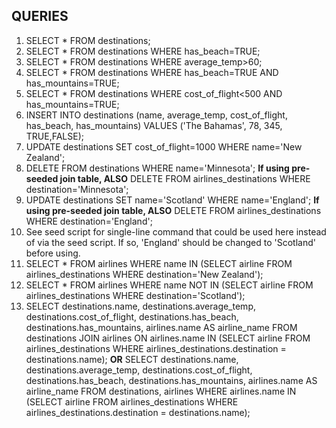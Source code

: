 

## QUERIES

1. SELECT * FROM destinations;
2. SELECT * FROM destinations WHERE has_beach=TRUE;
3. SELECT * FROM destinations WHERE average_temp>60;
4. SELECT * FROM destinations WHERE has_beach=TRUE AND has_mountains=TRUE;
5. SELECT * FROM destinations WHERE cost_of_flight<500 AND has_mountains=TRUE;
6. INSERT INTO destinations (name, average_temp, cost_of_flight,  has_beach, has_mountains) VALUES ('The Bahamas', 78, 345, TRUE,FALSE);
7. UPDATE destinations SET cost_of_flight=1000 WHERE name='New Zealand';
8. DELETE FROM destinations WHERE name='Minnesota';
**If using pre-seeded join table, ALSO** DELETE FROM airlines_destinations WHERE destination='Minnesota';
9. UPDATE destinations SET name='Scotland' WHERE name='England';
**If using pre-seeded join table, ALSO** DELETE FROM airlines_destinations WHERE destination='England';
10. See seed script for single-line command that could be used here instead of via the seed script.  If so, 'England' should be changed to 'Scotland' before using.
11. SELECT * FROM airlines WHERE name IN (SELECT airline FROM airlines_destinations WHERE destination='New Zealand');
12. SELECT * FROM airlines WHERE name NOT IN (SELECT airline FROM airlines_destinations WHERE destination='Scotland');
13. SELECT destinations.name, destinations.average_temp, destinations.cost_of_flight, destinations.has_beach, destinations.has_mountains, airlines.name AS airline_name FROM destinations JOIN airlines ON airlines.name IN (SELECT airline FROM airlines_destinations WHERE airlines_destinations.destination = destinations.name);
**OR** 
SELECT destinations.name, destinations.average_temp, destinations.cost_of_flight, destinations.has_beach, destinations.has_mountains, airlines.name AS airline_name FROM destinations, airlines WHERE airlines.name IN (SELECT airline FROM airlines_destinations WHERE airlines_destinations.destination = destinations.name);